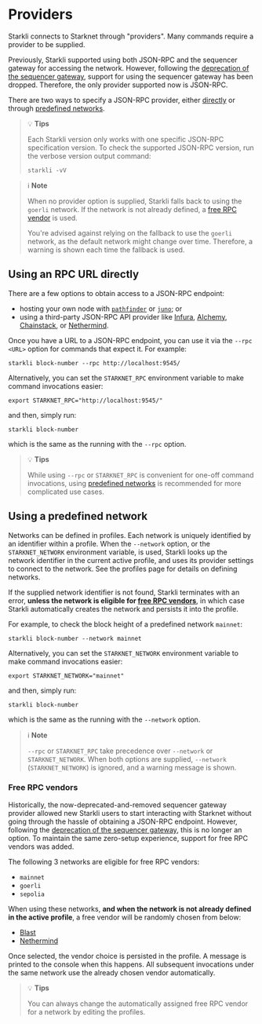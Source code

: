 # Providers

Starkli connects to Starknet through "providers". Many commands require a provider to be supplied.

Previously, Starkli supported using both JSON-RPC and the sequencer gateway for accessing the network. However, following the [deprecation of the sequencer gateway](https://community.starknet.io/t/feeder-gateway-deprecation/100233), support for using the sequencer gateway has been dropped. Therefore, the only provider supported now is JSON-RPC.

There are two ways to specify a JSON-RPC provider, either [directly](#using-an-rpc-url-directly) or through [predefined networks](#using-a-predefined-network).

> 💡 **Tips**
>
> Each Starkli version only works with one specific JSON-RPC specification version. To check the supported JSON-RPC version, run the verbose version output command:
>
> ```console
> starkli -vV
> ```

> ℹ️ **Note**
>
> When no provider option is supplied, Starkli falls back to using the `goerli` network. If the network is not already defined, a [free RPC vendor](#free-rpc-vendors) is used.
>
> You're advised against relying on the fallback to use the `goerli` network, as the default network might change over time. Therefore, a warning is shown each time the fallback is used.

## Using an RPC URL directly

There are a few options to obtain access to a JSON-RPC endpoint:

- hosting your own node with [`pathfinder`](https://github.com/eqlabs/pathfinder) or [`juno`](https://github.com/NethermindEth/juno); or
- using a third-party JSON-RPC API provider like [Infura](https://www.infura.io/), [Alchemy](https://www.alchemy.com/), [Chainstack](https://chainstack.com/build-better-with-starknet/), or [Nethermind](https://starknetrpc.nethermind.io/).

Once you have a URL to a JSON-RPC endpoint, you can use it via the `--rpc <URL>` option for commands that expect it. For example:

```console
starkli block-number --rpc http://localhost:9545/
```

Alternatively, you can set the `STARKNET_RPC` environment variable to make command invocations easier:

```console
export STARKNET_RPC="http://localhost:9545/"
```

and then, simply run:

```console
starkli block-number
```

which is the same as the running with the `--rpc` option.

> 💡 **Tips**
>
> While using `--rpc` or `STARKNET_RPC` is convenient for one-off command invocations, using [predefined networks](#using-a-predefined-network) is recommended for more complicated use cases.

## Using a predefined network

Networks can be defined in profiles. Each network is uniquely identified by an identifier within a profile. When the `--network` option, or the `STARKNET_NETWORK` environment variable, is used, Starkli looks up the network identifier in the current active profile, and uses its provider settings to connect to the network. See the profiles page for details on defining networks.

If the supplied network identifier is not found, Starkli terminates with an error, **unless the network is eligible for [free RPC vendors](#free-rpc-vendors)**, in which case Starkli automatically creates the network and persists it into the profile.

For example, to check the block height of a predefined network `mainnet`:

```console
starkli block-number --network mainnet
```

Alternatively, you can set the `STARKNET_NETWORK` environment variable to make command invocations easier:

```console
export STARKNET_NETWORK="mainnet"
```

and then, simply run:

```console
starkli block-number
```

which is the same as the running with the `--network` option.

> ℹ️ **Note**
>
> `--rpc` or `STARKNET_RPC` take precedence over `--network` or `STARKNET_NETWORK`. When both options are supplied, `--network` (`STARKNET_NETWORK`) is ignored, and a warning message is shown.

### Free RPC vendors

Historically, the now-deprecated-and-removed sequencer gateway provider allowed new Starkli users to start interacting with Starknet without going through the hassle of obtaining a JSON-RPC endpoint. However, following the [deprecation of the sequencer gateway](https://community.starknet.io/t/feeder-gateway-deprecation/100233), this is no longer an option. To maintain the same zero-setup experience, support for free RPC vendors was added.

The following 3 networks are eligible for free RPC vendors:

- `mainnet`
- `goerli`
- `sepolia`

When using these networks, **and when the network is not already defined in the active profile**, a free vendor will be randomly chosen from below:

- [Blast](https://blastapi.io/public-api/starknet)
- [Nethermind](https://data.voyager.online/)

Once selected, the vendor choice is persisted in the profile. A message is printed to the console when this happens. All subsequent invocations under the same network use the already chosen vendor automatically.

> 💡 **Tips**
>
> You can always change the automatically assigned free RPC vendor for a network by editing the profiles.
